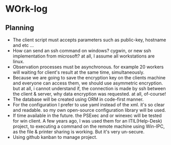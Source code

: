
# WOrk-log

## Planning

- The client script must accepts parameters such as public-key, hostname and etc ...
- How can send an ssh command on windows? cygwin, or new ssh 
  implementation from microsoft? at all, I assume all workstations are 
  linux.
- Observation processes must be asynchronous. for example 20 workers 
  will waiting for client's result at the same time, simultaneously.
- Because we are going to save the encryption key on the clients machine
  and everyone can access them, we should use asymmetric encryption.
  but at all, i cannot understand if, the connection is made by ssh between 
  the client & server, why data encryption was requested. at all, 
  of-course!
- The database will be created using ORM in code-first manner.
- For the configuration I prefer to use yaml instead of the xml. it's 
  so clear and readable. so my own open-source configuration 
  library will be used.
- If time available in the future. the PSExec and or winexec will be 
  tested for win client. A few years ago, I was used them for an 
  ITIL(Help-Desk) project, to executing a command on the remote machine 
  using Win-IPC, as the file & printer sharing is working. But it's very 
  un-secure.
- Using github kanban to manage project.
